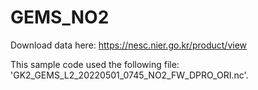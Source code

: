 # GEMS_NO2

Download data here: https://nesc.nier.go.kr/product/view

This sample code used the following file: 'GK2_GEMS_L2_20220501_0745_NO2_FW_DPRO_ORI.nc'.
